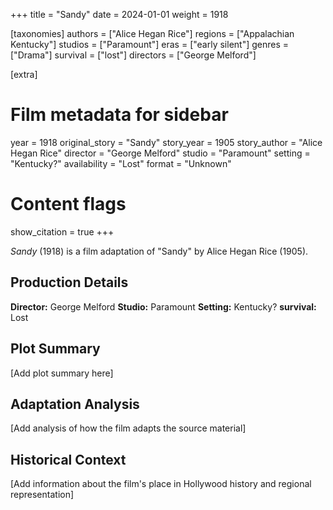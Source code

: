 +++
title = "Sandy"
date = 2024-01-01
weight = 1918

[taxonomies]
authors = ["Alice Hegan Rice"]
regions = ["Appalachian Kentucky"]
studios = ["Paramount"]
eras = ["early silent"]
genres = ["Drama"]
survival = ["lost"]
directors = ["George Melford"]

[extra]
# Film metadata for sidebar
year = 1918
original_story = "Sandy"
story_year = 1905
story_author = "Alice Hegan Rice"
director = "George Melford"
studio = "Paramount"
setting = "Kentucky?"
availability = "Lost"
format = "Unknown"

# Content flags
show_citation = true
+++

*Sandy* (1918) is a film adaptation of "Sandy" by Alice Hegan Rice (1905).

## Production Details

**Director:** George Melford
**Studio:** Paramount
**Setting:** Kentucky?
**survival:** Lost

## Plot Summary

[Add plot summary here]

## Adaptation Analysis

[Add analysis of how the film adapts the source material]

## Historical Context

[Add information about the film's place in Hollywood history and regional representation]


